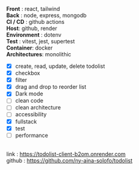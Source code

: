 **Front** : react, tailwind  
**Back** : node, express, mongodb  
**CI / CD** : github actions  
**Host**: github, render  
**Environment** : dotenv  
**Test** : vitest, jest, supertest  
**Container**: docker  
**Architectures**: monolithic

- [x] create, read, update, delete todolist
- [x] checkbox
- [x] filter
- [x] drag and drop to reorder list
- [x] Dark mode
- [ ] clean code
- [ ] clean architecture
- [ ] accessibility
- [x] fullstack
- [x] test
- [ ] performance

&nbsp;  
link : https://todolist-client-b2om.onrender.com  
github : https://github.com/ny-aina-solofo/todolist